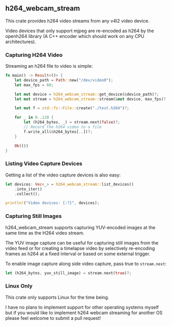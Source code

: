 ## h264_webcam_stream

This crate provides h264 video streams from any v4l2 video device.

Video devices that only support mjpeg are re-encoded as h264 by the openh264 library (A C++ encoder which should work on any CPU architectures).

### Capturing H264 Video

Streaming an h264 file to video is simple:

```rust
fn main() -> Result<()> {
    let device_path = Path::new("/dev/video0");
    let max_fps = 60;

    let mut device = h264_webcam_stream::get_device(&device_path)?;
    let mut stream = h264_webcam_stream::stream(&mut device, max_fps)?;

    let mut f = std::fs::File::create("./test.h264")?;

    for _ in 0..120 {
        let (h264_bytes, _) = stream.next(false)?;
        // Record the h264 video to a file
        f.write_all(&h264_bytes[..])?;
    }

    Ok(())
}
```

### Listing Video Capture Devices

Getting a list of the video capture devices is also easy:

```rust
let devices: Vec<_> = h264_webcam_stream::list_devices()
    .into_iter()
    .collect();

println!("Video devices: {:?}", devices);
```

### Capturing Still Images

h264_webcam_stream supports capturing YUV-encoded images at the same time as the H264 video stream.

The YUV image capture can be useful for capturing still images from the video feed or for creating a timelapse video by selectively re-encoding frames as h264 at a fixed interval or based on some external trigger.

To enable image capture along side video capture, pass true to `stream.next`:

```rust
let (h264_bytes, yuv_still_image) = stream.next(true)?;
```

### Linux Only

This crate only supports Linux for the time being.

I have no plans to implement support for other operating systems myself but if you would like to implement h264 webcam streaming for another OS please feel welcome to submit a pull request!
